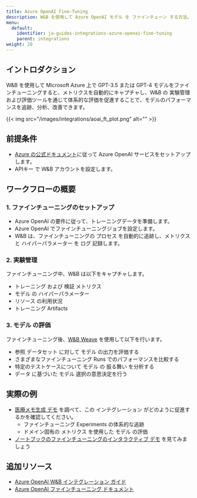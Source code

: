 ```yaml
---
title: Azure OpenAI Fine-Tuning
description: W&B を使用して Azure OpenAI モデル を ファインチューン する方法。
menu:
  default:
    identifier: ja-guides-integrations-azure-openai-fine-tuning
    parent: integrations
weight: 20
---
```


## イントロダクション
W&B を使用して Microsoft Azure 上で GPT-3.5 または GPT-4 モデルをファインチューニングすると、メトリクスを自動的にキャプチャし、W&B の 実験管理 および評価ツールを通じて体系的な評価を促進することで、モデルのパフォーマンスを追跡、分析、改善できます。

{{< img src="/images/integrations/aoai_ft_plot.png" alt="" >}}

## 前提条件
- [Azure の公式ドキュメント](https://wandb.me/aoai-wb-int)に従って Azure OpenAI サービスをセットアップします。
- APIキー で W&B アカウントを設定します。

## ワークフローの概要

### 1. ファインチューニングのセットアップ
- Azure OpenAI の要件に従って、トレーニングデータを準備します。
- Azure OpenAI でファインチューニングジョブを設定します。
- W&B は、ファインチューニングの プロセス を自動的に追跡し、メトリクスと ハイパーパラメーター を ログ 記録します。

### 2. 実験管理
ファインチューニング中、W&B は以下をキャプチャします。
- トレーニング および 検証 メトリクス
- モデル の ハイパーパラメーター
- リソース の利用状況
- トレーニング Artifacts

### 3. モデル の評価
ファインチューニング後、[W&B Weave](https://weave-docs.wandb.ai) を使用して以下を行います。
- 参照 データセット に対して モデル の出力を評価する
- さまざまなファインチューニング Runs でのパフォーマンスを比較する
- 特定のテストケースについて モデル の 振る舞い を分析する
- データ に基づいた モデル 選択の意思決定を行う

## 実際の例
* [医療メモ生成 デモ](https://wandb.me/aoai-ft-colab) を調べて、この インテグレーション がどのように促進するかを確認してください。
  - ファインチューニング Experiments の体系的な追跡
  - ドメイン固有の メトリクス を使用した モデル の評価
* [ノートブックのファインチューニングのインタラクティブ デモ](https://colab.research.google.com/github/wandb/examples/blob/master/colabs/azure/azure_gpt_medical_notes.ipynb) を見てみましょう

## 追加リソース
- [Azure OpenAI W&B インテグレーション ガイド](https://wandb.me/aoai-wb-int)
- [Azure OpenAI ファインチューニング ドキュメント](https://learn.microsoft.com/en-us/azure/ai-services/openai/how-to/fine-tuning?tabs=turbo%2Cpython&pivots=programming-language-python)
